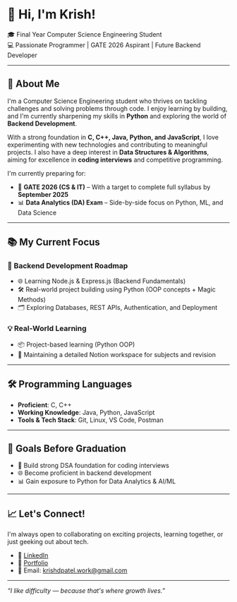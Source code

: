 # 👋 Hi, I'm Krish!

🎓 Final Year Computer Science Engineering Student  
💻 Passionate Programmer | GATE 2026 Aspirant | Future Backend Developer

---

## 🚀 About Me

I'm a Computer Science Engineering student who thrives on tackling challenges and solving problems through code. I enjoy learning by building, and I'm currently sharpening my skills in **Python** and exploring the world of **Backend Development**.

With a strong foundation in **C, C++, Java, Python, and JavaScript**, I love experimenting with new technologies and contributing to meaningful projects. I also have a deep interest in **Data Structures & Algorithms**, aiming for excellence in **coding interviews** and competitive programming.

I'm currently preparing for:
- 🎯 **GATE 2026 (CS & IT)** – With a target to complete full syllabus by **September 2025**
- 📊 **Data Analytics (DA) Exam** – Side-by-side focus on Python, ML, and Data Science

---

## 📚 My Current Focus

### 💼 Backend Development Roadmap
- 🌐 Learning Node.js & Express.js (Backend Fundamentals)
- 🛠️ Real-world project building using Python (OOP concepts + Magic Methods)
- 🗂️ Exploring Databases, REST APIs, Authentication, and Deployment

### 💡 Real-World Learning
- 📦 Project-based learning (Python OOP)
- 📘 Maintaining a detailed Notion workspace for subjects and revision

---

## 🛠️ Programming Languages

- **Proficient**: C, C++
- **Working Knowledge**: Java, Python, JavaScript
- **Tools & Tech Stack**: Git, Linux, VS Code, Postman

---

## 🌱 Goals Before Graduation

- 🧠 Build strong DSA foundation for coding interviews
- 🌐 Become proficient in backend development
- 📊 Gain exposure to Python for Data Analytics & AI/ML

---

## 📈 Let's Connect!

I'm always open to collaborating on exciting projects, learning together, or just geeking out about tech.

- 💼 [LinkedIn](https://www.linkedin.com/in/KrishPatel0610)
- 📁 [Portfolio](#)
- 📧 Email: krishdpatel.work@gmail.com

---

_“I like difficulty — because that's where growth lives.”_


<!---
Krish-0610/Krish-0610 is a ✨ special ✨ repository because its `README.md` (this file) appears on your GitHub profile.
You can click the Preview link to take a look at your changes.
--->
